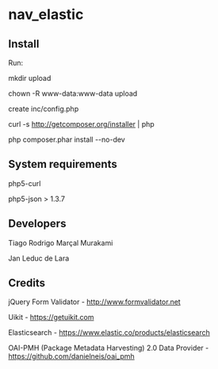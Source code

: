 # nav_elastic


## Install

Run: 

mkdir upload

chown -R www-data:www-data upload

create inc/config.php

curl -s http://getcomposer.org/installer | php

php composer.phar install --no-dev

## System requirements

php5-curl

php5-json > 1.3.7


## Developers 

Tiago Rodrigo Marçal Murakami

Jan Leduc de Lara

## Credits

jQuery Form Validator - http://www.formvalidator.net

Uikit - https://getuikit.com

Elasticsearch - https://www.elastic.co/products/elasticsearch

OAI-PMH (Package Metadata Harvesting) 2.0 Data Provider - https://github.com/danielneis/oai_pmh
